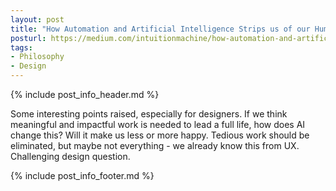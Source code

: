```yaml
---
layout: post
title: "How Automation and Artificial Intelligence Strips us of our Humanity"
posturl: https://medium.com/intuitionmachine/how-automation-and-artificial-intelligence-strips-us-of-our-humanity-352a9b92b873
tags:
- Philosophy
- Design
---
```


{% include post_info_header.md %}

Some interesting points raised, especially for designers. If we think meaningful and impactful work is needed to lead a full life, how does AI change this? Will it make us less or more happy. Tedious work should be eliminated, but maybe not everything - we already know this from UX. Challenging design question.

<!--more-->
{% include post_info_footer.md %}
